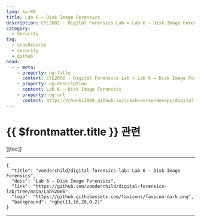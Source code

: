 ```yaml
---
lang: ko-KR
title: Lab 6 — Disk Image Forensics
description: CYL2002 - Digital Forensics Lab > Lab 6 — Disk Image Forensics
category:
  - Security
tag:
  - crashcourse
  - security
  - github
head:
  - - meta:
    - property: og:title
      content: CYL2002 - Digital Forensics Lab > Lab 6 — Disk Image Forensics
    - property: og:description
      content: Lab 6 — Disk Image Forensics
    - property: og:url
      content: https://chanhi2000.github.io/crashcourse/devops/digital-forensics-lab/06.html
---
```


# {{ $frontmatter.title }} 관련

[[toc]]

---

```component VPCard
{
  "title": "vonderchild/digital-forensics-lab: Lab 6 — Disk Image Forensics",
  "desc": "Lab 6 — Disk Image Forensics",
  "link": "https://github.com/vonderchild/digital-forensics-lab/tree/main/Lab%2006",
  "logo": "https://github.githubassets.com/favicons/favicon-dark.png",
  "background": "rgba(13,16,20,0.2)"
}
```

---
